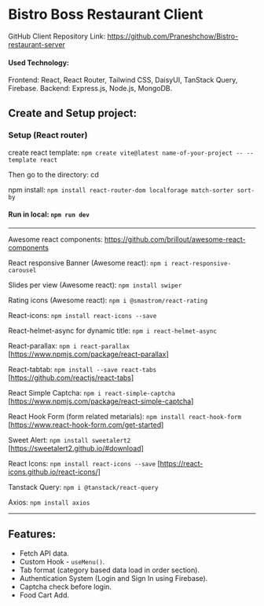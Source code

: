 # Bistro Boss Restaurant Client

GitHub Client Repository Link: https://github.com/Praneshchow/Bistro-restaurant-server

#### Used Technology:
Frontend: React, React Router, Tailwind CSS, DaisyUI, TanStack Query, Firebase.
Backend: Express.js, Node.js, MongoDB.

## Create and Setup project:

### Setup (React router)

create react template: `npm create vite@latest name-of-your-project -- --template react`

Then go to the directory: cd <your new project directory>

npm install: `npm install react-router-dom localforage match-sorter sort-by`

#### Run in local: `npm run dev` 

<hr>

Awesome react components: https://github.com/brillout/awesome-react-components

React responsive Banner (Awesome react): `npm i react-responsive-carousel`

Slides per view (Awesome react): `npm install swiper`

Rating icons (Awesome react): `npm i @smastrom/react-rating`

React-icons: `npm install react-icons --save`

React-helmet-async for dynamic title: `npm i react-helmet-async`

React-parallax: `npm i react-parallax`    [https://www.npmjs.com/package/react-parallax]

React-tabtab: `npm install --save react-tabs`    [https://github.com/reactjs/react-tabs]

React Simple Captcha:  `npm i react-simple-captcha`   [https://www.npmjs.com/package/react-simple-captcha]

React Hook Form (form related metarials): `npm install react-hook-form`   [https://www.react-hook-form.com/get-started]

Sweet Alert: `npm install sweetalert2`   [https://sweetalert2.github.io/#download]

React Icons: `npm install react-icons --save`     [https://react-icons.github.io/react-icons/]

Tanstack Query: `npm i @tanstack/react-query`

Axios:  `npm install axios`



<hr>

Features:
----------------------------

* Fetch API data. 
* Custom Hook - `useMenu()`. 
* Tab format (category based data load in order section). 
* Authentication System (Login and Sign In using Firebase). 
* Captcha check before login. 
* Food Cart Add. 

